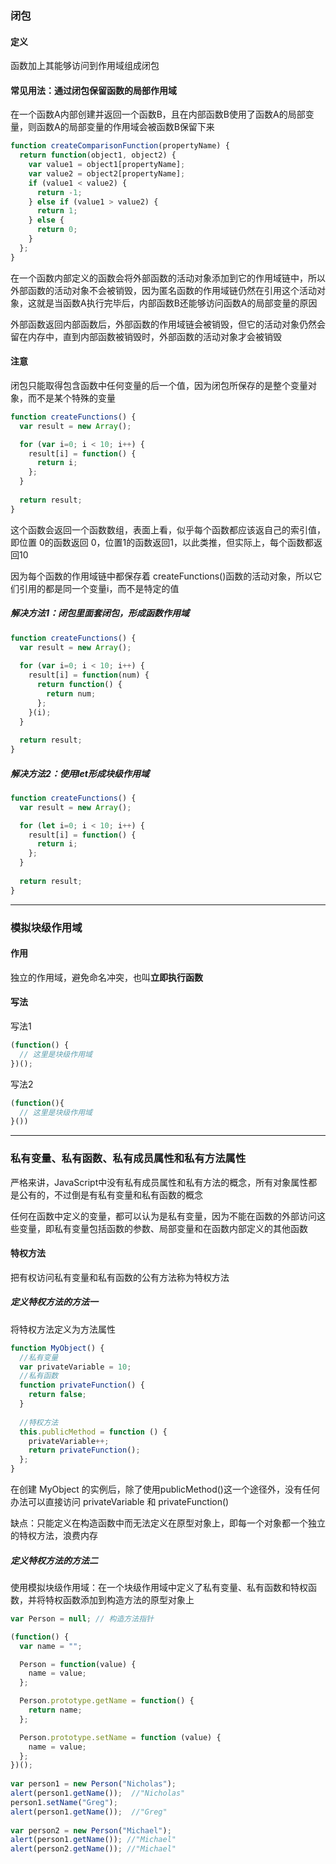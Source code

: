 ### 闭包

#### 定义

函数加上其能够访问到作用域组成闭包

#### 常见用法：通过闭包保留函数的局部作用域

在一个函数A内部创建并返回一个函数B，且在内部函数B使用了函数A的局部变量，则函数A的局部变量的作用域会被函数B保留下来

```js
function createComparisonFunction(propertyName) {          
  return function(object1, object2) {         
    var value1 = object1[propertyName];         
    var value2 = object2[propertyName];                  
    if (value1 < value2) {             
      return -1;         
    } else if (value1 > value2) {             
      return 1;         
    } else {             
      return 0;         
    }     
  }; 
}
```

在一个函数内部定义的函数会将外部函数的活动对象添加到它的作用域链中，所以外部函数的活动对象不会被销毁，因为匿名函数的作用域链仍然在引用这个活动对象，这就是当函数A执行完毕后，内部函数B还能够访问函数A的局部变量的原因

外部函数返回内部函数后，外部函数的作用域链会被销毁，但它的活动对象仍然会留在内存中，直到内部函数被销毁时，外部函数的活动对象才会被销毁

#### 注意

闭包只能取得包含函数中任何变量的后一个值，因为闭包所保存的是整个变量对象，而不是某个特殊的变量
```js
function createFunctions() {     
  var result = new Array(); 

  for (var i=0; i < 10; i++) {         
    result[i] = function() {             
      return i;         
    };     
  } 
 
  return result; 
}
```
这个函数会返回一个函数数组，表面上看，似乎每个函数都应该返自己的索引值，即位置 0的函数返回 0，位置1的函数返回1，以此类推，但实际上，每个函数都返回10

因为每个函数的作用域链中都保存着 createFunctions()函数的活动对象，所以它们引用的都是同一个变量i，而不是特定的值

##### 解决方法1：闭包里面套闭包，形成函数作用域

```js
function createFunctions() {     
  var result = new Array(); 
 
  for (var i=0; i < 10; i++) {         
    result[i] = function(num) {             
      return function() {                 
        return num;             
      };         
    }(i);     
  } 
 
  return result; 
} 
```

##### 解决方法2：使用let形成块级作用域

```js
function createFunctions() {     
  var result = new Array(); 

  for (let i=0; i < 10; i++) {         
    result[i] = function() {             
      return i;         
    };     
  } 
 
  return result; 
}
```

---------------------------------------------------------------

### 模拟块级作用域

#### 作用

独立的作用域，避免命名冲突，也叫**立即执行函数**

#### 写法

写法1

```js
(function() {
  // 这里是块级作用域
})();
```

写法2

```js
(function(){
  // 这里是块级作用域
}())
```

------------------------------------------------

### 私有变量、私有函数、私有成员属性和私有方法属性
严格来讲，JavaScript中没有私有成员属性和私有方法的概念，所有对象属性都是公有的，不过倒是有私有变量和私有函数的概念

任何在函数中定义的变量，都可以认为是私有变量，因为不能在函数的外部访问这些变量，即私有变量包括函数的参数、局部变量和在函数内部定义的其他函数

#### 特权方法

把有权访问私有变量和私有函数的公有方法称为特权方法

##### 定义特权方法的方法一

将特权方法定义为方法属性

```js
function MyObject() { 
  //私有变量     
  var privateVariable = 10; 
  //私有函数
  function privateFunction() {         
    return false;    
  } 
 
  //特权方法     
  this.publicMethod = function () {         
    privateVariable++;         
    return privateFunction();     
  }; 
}
```
在创建 MyObject 的实例后，除了使用publicMethod()这一个途径外，没有任何办法可以直接访问 privateVariable 和 privateFunction()

缺点：只能定义在构造函数中而无法定义在原型对象上，即每一个对象都一个独立的特权方法，浪费内存

##### 定义特权方法的方法二

使用模拟块级作用域：在一个块级作用域中定义了私有变量、私有函数和特权函数，并将特权函数添加到构造方法的原型对象上

```js
var Person = null; // 构造方法指针

(function() {
  var name = "";          

  Person = function(value) {         
    name = value;     
  };          

  Person.prototype.getName = function() {         
    return name;     
  };          

  Person.prototype.setName = function (value) { 
    name = value;     
  }; 
})();
  
var person1 = new Person("Nicholas"); 
alert(person1.getName());  //"Nicholas" 
person1.setName("Greg"); 
alert(person1.getName());  //"Greg" 
   
var person2 = new Person("Michael"); 
alert(person1.getName()); //"Michael" 
alert(person2.getName()); //"Michael" 
```